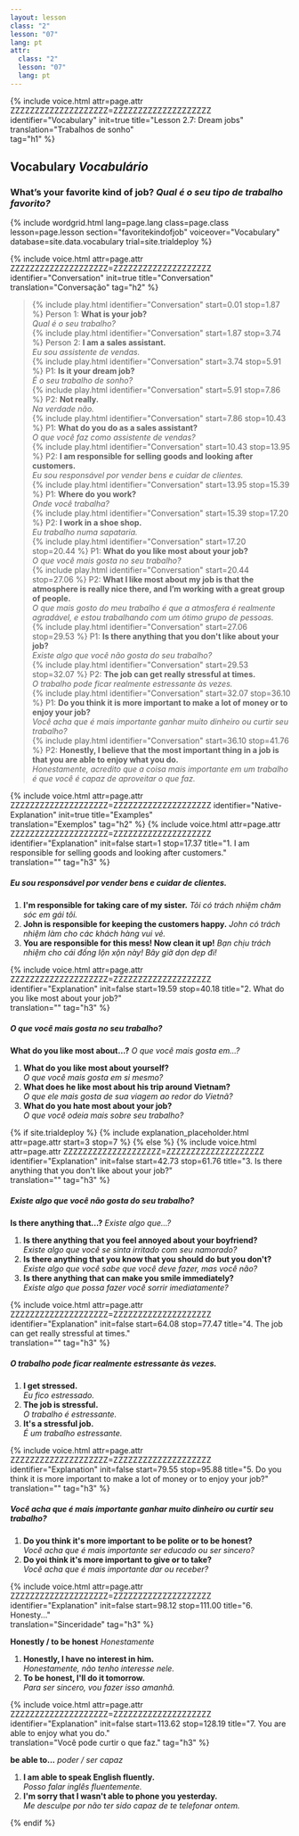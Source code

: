 ```yaml
---
layout: lesson
class: "2"
lesson: "07"
lang: pt
attr:
  class: "2"
  lesson: "07"
  lang: pt
---
```


{%  include voice.html attr=page.attr        ZZZZZZZZZZZZZZZZZZZZ=ZZZZZZZZZZZZZZZZZZZZ
	identifier="Vocabulary"  init=true
	title="Lesson 2.7: Dream jobs"  
	translation="Trabalhos de sonho"      
    tag="h1" %}


## Vocabulary   *Vocabulário*

### What’s your favorite kind of job?   *Qual é o seu tipo de trabalho favorito?*

{% include wordgrid.html lang=page.lang
		class=page.class 
		lesson=page.lesson 
		section="favoritekindofjob"
		voiceover="Vocabulary"
		database=site.data.vocabulary 
		trial=site.trialdeploy %}


{%  include voice.html attr=page.attr    ZZZZZZZZZZZZZZZZZZZZ=ZZZZZZZZZZZZZZZZZZZZ
	identifier="Conversation"  init=true
	title="Conversation"        
	translation="Conversação"
    tag="h2" %}


> {% include play.html identifier="Conversation" start=0.01 stop=1.87 %} Person 1: **What is your job?**   
*Qual é o seu trabalho?*   
> {% include play.html identifier="Conversation" start=1.87 stop=3.74 %} Person 2: **I am a sales assistant.**    
*Eu sou assistente de vendas.*   
> {% include play.html identifier="Conversation" start=3.74 stop=5.91 %} P1: **Is it your dream job?**   
*É o seu trabalho de sonho?*   
> {% include play.html identifier="Conversation" start=5.91 stop=7.86 %} P2: **Not really.**   
*Na verdade não.*   
> {% include play.html identifier="Conversation" start=7.86 stop=10.43 %} P1: **What do you do as a sales assistant?**    
*O que você faz como assistente de vendas?*   
> {% include play.html identifier="Conversation" start=10.43 stop=13.95 %} P2: **I am responsible for selling goods and looking after customers.**    
*Eu sou responsável por vender bens e cuidar de clientes.*    
> {% include play.html identifier="Conversation" start=13.95 stop=15.39 %} P1: **Where do you work?**   
*Onde você trabalha?*  
> {% include play.html identifier="Conversation" start=15.39 stop=17.20 %} P2: **I work in a shoe shop.**   
*Eu trabalho numa sapataria.*    
> {% include play.html identifier="Conversation" start=17.20 stop=20.44 %} P1: **What do you like most about your job?**  
*O que você mais gosta no seu trabalho?*    
> {% include play.html identifier="Conversation" start=20.44 stop=27.06 %} P2: **What I like most about my job is that the atmosphere is really nice there, and I’m working with a great group of people.**    
*O que mais gosto do meu trabalho é que a atmosfera é realmente agradável, e estou trabalhando com um ótimo grupo de pessoas.*    
> {% include play.html identifier="Conversation" start=27.06 stop=29.53 %} P1: **Is there anything that you don't like about your job?**      
*Existe algo que você não gosta do seu trabalho?*    
> {% include play.html identifier="Conversation" start=29.53 stop=32.07 %} P2: **The job can get really stressful at times.**    
*O trabalho pode ficar realmente estressante às vezes.*    
> {% include play.html identifier="Conversation" start=32.07 stop=36.10 %} P1: **Do you think it is more important to make a lot of money or to enjoy your job?**    
*Você acha que é mais importante ganhar muito dinheiro ou curtir seu trabalho?*    
> {% include play.html identifier="Conversation" start=36.10 stop=41.76 %} P2: **Honestly, I believe that the most important thing in a job is that you are able to enjoy what you do.**    
*Honestamente, acredito que a coisa mais importante em um trabalho é que você é capaz de aproveitar o que faz.*  

{%  include voice.html attr=page.attr    ZZZZZZZZZZZZZZZZZZZZ=ZZZZZZZZZZZZZZZZZZZZ
	identifier="Native-Explanation"  init=true
	title="Examples"        
	translation="Exemplos"
    tag="h2" %}
{%  include voice.html attr=page.attr    ZZZZZZZZZZZZZZZZZZZZ=ZZZZZZZZZZZZZZZZZZZZ
	identifier="Explanation"  init=false start=1 stop=17.37
	title="1. I am responsible for selling goods and looking after customers."        
	translation=""
    tag="h3" %}
##### *Eu sou responsável por vender bens e cuidar de clientes.*   
1. **I'm responsible for taking care of my sister.**   *Tôi có trách nhiệm chăm sóc em gái tôi.*    
2. **John is responsible for keeping the customers happy.**   *John có trách nhiệm làm cho các khách hàng vui vẻ.*
3. **You are responsible for this mess! Now clean it up!**   *Bạn chịu trách nhiệm cho cái đống lộn xộn này! Bây giờ dọn dẹp đi!*
  
{%  include voice.html attr=page.attr    ZZZZZZZZZZZZZZZZZZZZ=ZZZZZZZZZZZZZZZZZZZZ
	identifier="Explanation"  init=false start=19.59 stop=40.18
	title="2. What do you like most about your job?"        
	translation=""
    tag="h3" %}
##### *O que você mais gosta no seu trabalho?*
**What do you like most about…?**     *O que você mais gosta em...?*

1. **What do you like most about yourself?**  
*O que você mais gosta em si mesmo?*  
2. **What does he like most about his trip around Vietnam?**  
*O que ele mais gosta de sua viagem ao redor do Vietnã?*   
3. **What do you hate most about your job?**  
*O que você odeia mais sobre seu trabalho?*   

{% if site.trialdeploy %}
	{% include explanation_placeholder.html  attr=page.attr     start=3 stop=7 %}
	{% else %}
{%  include voice.html attr=page.attr    ZZZZZZZZZZZZZZZZZZZZ=ZZZZZZZZZZZZZZZZZZZZ
	identifier="Explanation"  init=false start=42.73 stop=61.76
	title="3. Is there anything that you don't like about your job?"        
	translation=""
    tag="h3" %}
##### *Existe algo que você não gosta do seu trabalho?*
**Is there anything that…?**     *Existe algo que...?*

1. **Is there anything that you feel annoyed about your boyfriend?**  
*Existe algo que você se sinta irritado com seu namorado?*   
2. **Is there anything that you know that you should do but you don't?**  
*Existe algo que você sabe que você deve fazer, mas você não?*   
3. **Is there anything that can make you smile immediately?**   
*Existe algo que possa fazer você sorrir imediatamente?*  

{%  include voice.html attr=page.attr    ZZZZZZZZZZZZZZZZZZZZ=ZZZZZZZZZZZZZZZZZZZZ
	identifier="Explanation"  init=false start=64.08 stop=77.47
	title="4. The job can get really stressful at times."        
	translation=""
    tag="h3" %}
##### *O trabalho pode ficar realmente estressante às vezes.*
1. **I get stressed.**  
*Eu fico estressado.*  
2. **The job is stressful.**  
*O trabalho é estressante.*  
3. **It's a stressful job.**  
*É um trabalho estressante.*

{%  include voice.html attr=page.attr    ZZZZZZZZZZZZZZZZZZZZ=ZZZZZZZZZZZZZZZZZZZZ
	identifier="Explanation"  init=false start=79.55 stop=95.88
	title="5. Do you think it is more important to make a lot of money or to enjoy your job?"        
	translation=""
    tag="h3" %}
##### *Você acha que é mais importante ganhar muito dinheiro ou curtir seu trabalho?*
1. **Do you think it's more important to be polite or to be honest?**  
*Você acha que é mais importante ser educado ou ser sincero?*  
2. **Do yoi think it's more important to give or to take?**  
*Você acha que é mais importante dar ou receber?* 

{%  include voice.html attr=page.attr    ZZZZZZZZZZZZZZZZZZZZ=ZZZZZZZZZZZZZZZZZZZZ
	identifier="Explanation"  init=false start=98.12 stop=111.00 
	title="6. Honesty..."        
	translation="Sinceridade"
    tag="h3" %}

**Honestly / to be honest**     *Honestamente*

1. **Honestly, I have no interest in him.**  
*Honestamente, não tenho interesse nele.*  
2. **To be honest, I'll do it tomorrow.**  
*Para ser sincero, vou fazer isso amanhã.*   

{%  include voice.html attr=page.attr    ZZZZZZZZZZZZZZZZZZZZ=ZZZZZZZZZZZZZZZZZZZZ
	identifier="Explanation"  init=false start=113.62 stop=128.19 
	title="7. You are able to enjoy what you do."        
	translation="Você pode curtir o que faz."
    tag="h3" %}

**be able to...**     *poder / ser capaz*  

1. **I am able to speak English fluently.**  
*Posso falar inglês fluentemente.*  
2. **I'm sorry that I wasn't able to phone you yesterday.**   
*Me desculpe por não ter sido capaz de te telefonar ontem.*  


{% endif %}